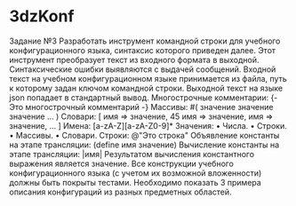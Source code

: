 # 3dzKonf
Задание №3
Разработать инструмент командной строки для учебного конфигурационного
языка, синтаксис которого приведен далее. Этот инструмент преобразует текст из
входного формата в выходной. Синтаксические ошибки выявляются с выдачей
сообщений.
Входной текст на учебном конфигурационном языке принимается из
файла, путь к которому задан ключом командной строки. Выходной текст на
языке json попадает в стандартный вывод.
Многострочные комментарии:
{-
Это многострочный
комментарий
-}
Массивы:
#( значение значение значение ... )
Словари:
[
имя => значение,
45
имя => значение,
имя => значение,
...
]
Имена:
[a-zA-Z][a-zA-Z0-9]*
Значения:
• Числа.
• Строки.
• Массивы.
• Словари.
Строки:
@"Это строка"
Объявление константы на этапе трансляции:
(define имя значение)
Вычисление константы на этапе трансляции:
|имя|
Результатом вычисления константного выражения является значение.
Все конструкции учебного конфигурационного языка (с учетом их
возможной вложенности) должны быть покрыты тестами. Необходимо показать 3
примера описания конфигураций из разных предметных областей.
